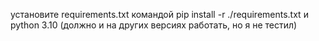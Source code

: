 установите requirements.txt командой pip install -r ./requirements.txt и python 3.10 (должно и на других версиях работать, но я не тестил)

